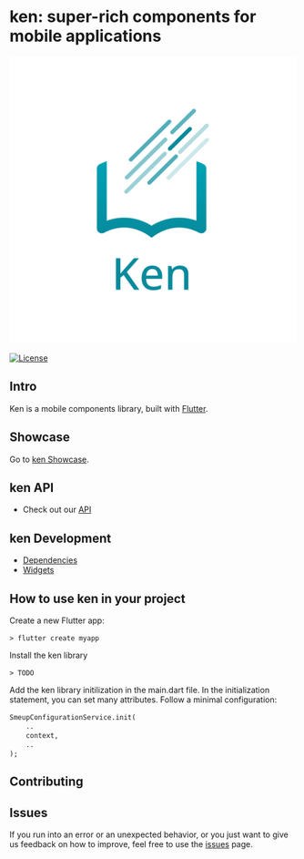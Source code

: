 # ken: super-rich components for mobile applications

![ken Logo](https://github.com/smeup/ken/blob/rename-package-and-repository/assets/images/logo_KEN.png)

[![License](https://img.shields.io/badge/License-Apache%202.0-blue.svg)](https://opensource.org/licenses/Apache-2.0)

## Intro

Ken is a mobile components library, built with [Flutter](https://flutter.dev/).

## Showcase

Go to [ken Showcase](https://github.com/smeup/ken-showcase).

## ken API

- Check out our [API](/doc/api/index.md)

## ken Development

- [Dependencies](/doc/development/dependencies.md)
- [Widgets](/doc/development/widgets.md)

## How to use ken in your project

Create a new Flutter app:
    
    > flutter create myapp

Install the ken library

    > TODO

Add the ken library initilization in the main.dart file. In the initialization statement, you can set many attributes. Follow a minimal configuration:

    SmeupConfigurationService.init(
        ..
        context,
        ..
    );



## Contributing


## Issues

If you run into an error or an unexpected behavior, or you just want to give us feedback on how to improve, feel free to use the [issues](https://github.com/smeup/ken/issues) page.
